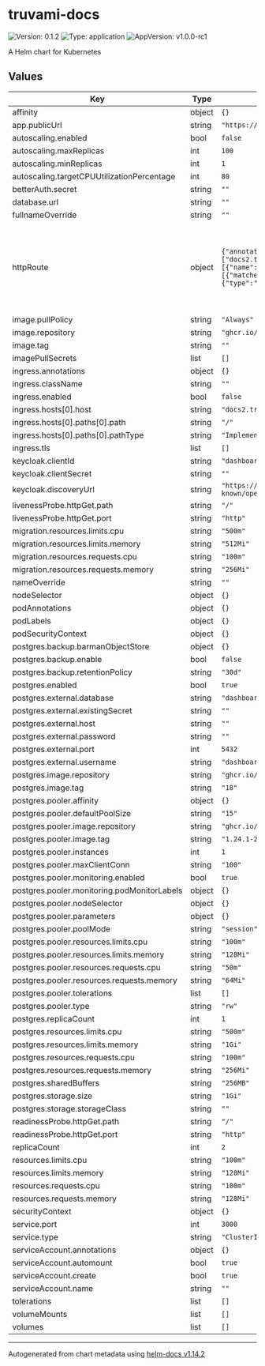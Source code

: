 # truvami-docs

![Version: 0.1.2](https://img.shields.io/badge/Version-0.1.2-informational?style=flat-square) ![Type: application](https://img.shields.io/badge/Type-application-informational?style=flat-square) ![AppVersion: v1.0.0-rc1](https://img.shields.io/badge/AppVersion-v1.0.0--rc1-informational?style=flat-square)

A Helm chart for Kubernetes

## Values

| Key | Type | Default | Description |
|-----|------|---------|-------------|
| affinity | object | `{}` |  |
| app.publicUrl | string | `"https://dashboard.truvami.com"` |  |
| autoscaling.enabled | bool | `false` |  |
| autoscaling.maxReplicas | int | `100` |  |
| autoscaling.minReplicas | int | `1` |  |
| autoscaling.targetCPUUtilizationPercentage | int | `80` |  |
| betterAuth.secret | string | `""` |  |
| database.url | string | `""` |  |
| fullnameOverride | string | `""` |  |
| httpRoute | object | `{"annotations":{},"enabled":false,"hostnames":["docs2.truvami.com"],"parentRefs":[{"name":"gateway","sectionName":"http"}],"rules":[{"matches":[{"path":{"type":"PathPrefix","value":"/headers"}}]}]}` | Expose the service via gateway-api HTTPRoute Requires Gateway API resources and suitable controller installed within the cluster (see: https://gateway-api.sigs.k8s.io/guides/) |
| image.pullPolicy | string | `"Always"` |  |
| image.repository | string | `"ghcr.io/truvami/docs-v2"` |  |
| image.tag | string | `""` |  |
| imagePullSecrets | list | `[]` |  |
| ingress.annotations | object | `{}` |  |
| ingress.className | string | `""` |  |
| ingress.enabled | bool | `false` |  |
| ingress.hosts[0].host | string | `"docs2.truvami.com"` |  |
| ingress.hosts[0].paths[0].path | string | `"/"` |  |
| ingress.hosts[0].paths[0].pathType | string | `"ImplementationSpecific"` |  |
| ingress.tls | list | `[]` |  |
| keycloak.clientId | string | `"dashboard"` |  |
| keycloak.clientSecret | string | `""` |  |
| keycloak.discoveryUrl | string | `"https://sso.sbcdc.ch/auth/realms/truvami/.well-known/openid-configuration"` |  |
| livenessProbe.httpGet.path | string | `"/"` |  |
| livenessProbe.httpGet.port | string | `"http"` |  |
| migration.resources.limits.cpu | string | `"500m"` |  |
| migration.resources.limits.memory | string | `"512Mi"` |  |
| migration.resources.requests.cpu | string | `"100m"` |  |
| migration.resources.requests.memory | string | `"256Mi"` |  |
| nameOverride | string | `""` |  |
| nodeSelector | object | `{}` |  |
| podAnnotations | object | `{}` |  |
| podLabels | object | `{}` |  |
| podSecurityContext | object | `{}` |  |
| postgres.backup.barmanObjectStore | object | `{}` |  |
| postgres.backup.enable | bool | `false` |  |
| postgres.backup.retentionPolicy | string | `"30d"` |  |
| postgres.enabled | bool | `true` |  |
| postgres.external.database | string | `"dashboard"` |  |
| postgres.external.existingSecret | string | `""` |  |
| postgres.external.host | string | `""` |  |
| postgres.external.password | string | `""` |  |
| postgres.external.port | int | `5432` |  |
| postgres.external.username | string | `"dashboard"` |  |
| postgres.image.repository | string | `"ghcr.io/cloudnative-pg/postgresql"` |  |
| postgres.image.tag | string | `"18"` |  |
| postgres.pooler.affinity | object | `{}` |  |
| postgres.pooler.defaultPoolSize | string | `"15"` |  |
| postgres.pooler.image.repository | string | `"ghcr.io/cloudnative-pg/pgbouncer"` |  |
| postgres.pooler.image.tag | string | `"1.24.1-23"` |  |
| postgres.pooler.instances | int | `1` |  |
| postgres.pooler.maxClientConn | string | `"100"` |  |
| postgres.pooler.monitoring.enabled | bool | `true` |  |
| postgres.pooler.monitoring.podMonitorLabels | object | `{}` |  |
| postgres.pooler.nodeSelector | object | `{}` |  |
| postgres.pooler.parameters | object | `{}` |  |
| postgres.pooler.poolMode | string | `"session"` |  |
| postgres.pooler.resources.limits.cpu | string | `"100m"` |  |
| postgres.pooler.resources.limits.memory | string | `"128Mi"` |  |
| postgres.pooler.resources.requests.cpu | string | `"50m"` |  |
| postgres.pooler.resources.requests.memory | string | `"64Mi"` |  |
| postgres.pooler.tolerations | list | `[]` |  |
| postgres.pooler.type | string | `"rw"` |  |
| postgres.replicaCount | int | `1` |  |
| postgres.resources.limits.cpu | string | `"500m"` |  |
| postgres.resources.limits.memory | string | `"1Gi"` |  |
| postgres.resources.requests.cpu | string | `"100m"` |  |
| postgres.resources.requests.memory | string | `"256Mi"` |  |
| postgres.sharedBuffers | string | `"256MB"` |  |
| postgres.storage.size | string | `"1Gi"` |  |
| postgres.storage.storageClass | string | `""` |  |
| readinessProbe.httpGet.path | string | `"/"` |  |
| readinessProbe.httpGet.port | string | `"http"` |  |
| replicaCount | int | `2` |  |
| resources.limits.cpu | string | `"100m"` |  |
| resources.limits.memory | string | `"128Mi"` |  |
| resources.requests.cpu | string | `"100m"` |  |
| resources.requests.memory | string | `"128Mi"` |  |
| securityContext | object | `{}` |  |
| service.port | int | `3000` |  |
| service.type | string | `"ClusterIP"` |  |
| serviceAccount.annotations | object | `{}` |  |
| serviceAccount.automount | bool | `true` |  |
| serviceAccount.create | bool | `true` |  |
| serviceAccount.name | string | `""` |  |
| tolerations | list | `[]` |  |
| volumeMounts | list | `[]` |  |
| volumes | list | `[]` |  |

----------------------------------------------
Autogenerated from chart metadata using [helm-docs v1.14.2](https://github.com/norwoodj/helm-docs/releases/v1.14.2)
